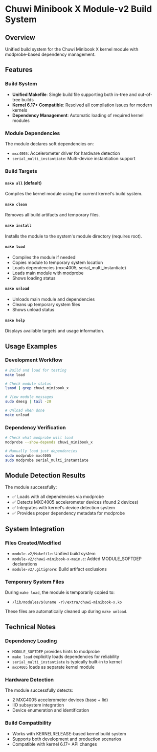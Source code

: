 # Chuwi Minibook X Module-v2 Build System

## Overview
Unified build system for the Chuwi Minibook X kernel module with modprobe-based dependency management.

## Features

### Build System
- **Unified Makefile**: Single build file supporting both in-tree and out-of-tree builds
- **Kernel 6.17+ Compatible**: Resolved all compilation issues for modern kernels
- **Dependency Management**: Automatic loading of required kernel modules

### Module Dependencies
The module declares soft dependencies on:
- `mxc4005`: Accelerometer driver for hardware detection
- `serial_multi_instantiate`: Multi-device instantiation support

### Build Targets

#### `make all` (default)
Compiles the kernel module using the current kernel's build system.

#### `make clean`  
Removes all build artifacts and temporary files.

#### `make install`
Installs the module to the system's module directory (requires root).

#### `make load`
- Compiles the module if needed
- Copies module to temporary system location
- Loads dependencies (mxc4005, serial_multi_instantiate)  
- Loads main module with modprobe
- Shows loading status

#### `make unload`
- Unloads main module and dependencies
- Cleans up temporary system files
- Shows unload status

#### `make help`
Displays available targets and usage information.

## Usage Examples

### Development Workflow
```bash
# Build and load for testing
make load

# Check module status
lsmod | grep chuwi_minibook_x

# View module messages
sudo dmesg | tail -20

# Unload when done
make unload
```

### Dependency Verification
```bash
# Check what modprobe will load
modprobe --show-depends chuwi_minibook_x

# Manually load just dependencies
sudo modprobe mxc4005
sudo modprobe serial_multi_instantiate
```

## Module Detection Results

The module successfully:
- ✅ Loads with all dependencies via modprobe
- ✅ Detects MXC4005 accelerometer devices (found 2 devices)
- ✅ Integrates with kernel's device detection system
- ✅ Provides proper dependency metadata for modprobe

## System Integration

### Files Created/Modified
- `module-v2/Makefile`: Unified build system
- `module-v2/chuwi-minibook-x-main.c`: Added MODULE_SOFTDEP declarations
- `module-v2/.gitignore`: Build artifact exclusions

### Temporary System Files
During `make load`, the module is temporarily copied to:
- `/lib/modules/$(uname -r)/extra/chuwi-minibook-x.ko`

These files are automatically cleaned up during `make unload`.

## Technical Notes

### Dependency Loading
- `MODULE_SOFTDEP` provides hints to modprobe
- `make load` explicitly loads dependencies for reliability
- `serial_multi_instantiate` is typically built-in to kernel
- `mxc4005` loads as separate kernel module

### Hardware Detection
The module successfully detects:
- 2 MXC4005 accelerometer devices (base + lid)
- IIO subsystem integration
- Device enumeration and identification

### Build Compatibility
- Works with KERNELRELEASE-based kernel build system
- Supports both development and production scenarios
- Compatible with kernel 6.17+ API changes